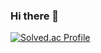 ### Hi there 👋

[![Solved.ac
Profile](http://mazassumnida.wtf/api/v2/generate_badge?boj=rodstur)](https://solved.ac/rodstur/)

<!--
**swhana/swhana** is a ✨ _special_ ✨ repository because its `README.md` (this file) appears on your GitHub profile.



Here are some ideas to get you started:

- 🔭 I’m currently working on ...
- 🌱 I’m currently learning ...
- 👯 I’m looking to collaborate on ...
- 🤔 I’m looking for help with ...
- 💬 Ask me about ...
- 📫 How to reach me: ...
- 😄 Pronouns: ...
- ⚡ Fun fact: ...
-->
